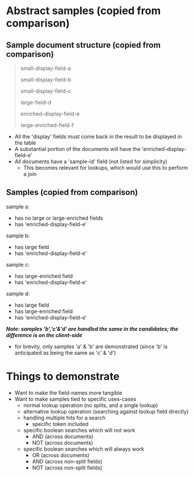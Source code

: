 # Abstract samples (copied from comparison)

## Sample document structure (copied from comparison)
 
>small-display-field-a 
>
>small-display-field-b
>
>small-display-field-c
>
>large-field-d
>
>enriched-display-field-e
>
>large-enriched-field-f

* All the 'display' fields must come back in the result to be displayed in the table
* A substantial portion of the documents will have the 'enriched-display-field-e'
* All documents have a 'sample-id' field (not listed for simplicity)
  * This becomes relevant for lookups, which would use this to perform a join


## Samples (copied from comparison)

sample a:
* has no large or large-enriched fields
* has 'enriched-display-field-e'

sample b:
* has large field
* has 'enriched-display-field-e'

sample c:
* has large-enriched field
* has 'enriched-display-field-e'

sample d:
* has large field
* has large-enriched field
* has 'enriched-display-field-e'

___Note: samples 'b','c'&'d' are handled the same in the candidates; the difference is on the client-side___
  * for brevity, only samples 'a' & 'b' are demonstrated (since 'b' is anticipated as being the same as 'c' & 'd')

# Things to demonstrate

* Want to make the field-names more tangible
* Want to make samples tied to specific uses-cases
  * normal lookup operation (no splits, and a single lookup)
  * alternative lookup operation (searching against lookup field directly)
  * handling multiple hits for a search
    * specific token included 
  * specific boolean searches which will not work
    * AND (across documents)
    * NOT (across documents)
  * specific boolean searches which will always work
    * OR (across documents)
    * AND (across non-split fields)
    * NOT (across non-split fields)
